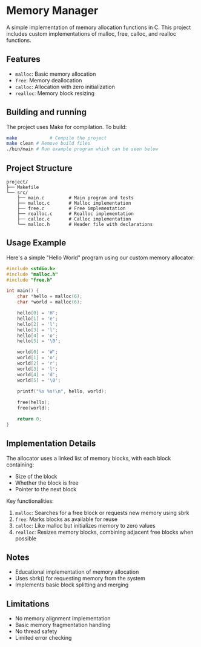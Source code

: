 # Memory Manager

A simple implementation of memory allocation functions in C. This project includes custom implementations of malloc, free, calloc, and realloc functions.

## Features

- `malloc`: Basic memory allocation
- `free`: Memory deallocation
- `calloc`: Allocation with zero initialization
- `realloc`: Memory block resizing

## Building and running

The project uses Make for compilation. To build:

```bash
make            # Compile the project
make clean # Remove build files
./bin/main # Run example program which can be seen below
```

## Project Structure

```
project/
├── Makefile
└── src/
    ├── main.c         # Main program and tests
    ├── malloc.c       # Malloc implementation
    ├── free.c         # Free implementation
    ├── realloc.c      # Realloc implementation
    ├── calloc.c       # Calloc implementation
    └── malloc.h       # Header file with declarations
```

## Usage Example

Here's a simple "Hello World" program using our custom memory allocator:

```c
#include <stdio.h>
#include "malloc.h"
#include "free.h"

int main() {
    char *hello = malloc(6);
    char *world = malloc(6);

    hello[0] = 'H';
    hello[1] = 'e';
    hello[2] = 'l';
    hello[3] = 'l';
    hello[4] = 'o';
    hello[5] = '\0';

    world[0] = 'W';
    world[1] = 'o';
    world[2] = 'r';
    world[3] = 'l';
    world[4] = 'd';
    world[5] = '\0';
    
    printf("%s %s!\n", hello, world);

    free(hello);
    free(world);

    return 0;
}
```

## Implementation Details

The allocator uses a linked list of memory blocks, with each block containing:
- Size of the block
- Whether the block is free
- Pointer to the next block

Key functionalities:
1. `malloc`: Searches for a free block or requests new memory using sbrk
2. `free`: Marks blocks as available for reuse
3. `calloc`: Like malloc but initializes memory to zero values
4. `realloc`: Resizes memory blocks, combining adjacent free blocks when possible

## Notes

- Educational implementation of memory allocation
- Uses sbrk() for requesting memory from the system
- Implements basic block splitting and merging

## Limitations

- No memory alignment implementation
- Basic memory fragmentation handling
- No thread safety
- Limited error checking

